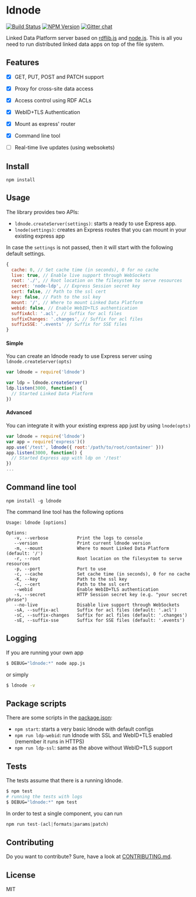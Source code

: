 # ldnode

[![Build Status](https://travis-ci.org/linkeddata/ldnode.svg?branch=master)](https://travis-ci.org/linkeddata/ldnode)
[![NPM Version](https://img.shields.io/npm/v/ldnode.svg?style=flat)](https://npm.im/ldnode)
[![Gitter chat](https://img.shields.io/badge/gitter-join%20chat%20%E2%86%92-brightgreen.svg?style=flat)](http://gitter.im/linkeddata/ldnode)

Linked Data Platform server based on [rdflib.js](https://github.com/linkeddata/rdflib.js) and [node.js](https://nodejs.org/). This is all you need to run distributed linked data apps on top of the file system.

## Features

- [x] GET, PUT, POST and PATCH support
- [x] Proxy for cross-site data access
- [x] Access control using RDF ACLs
- [x] WebID+TLS Authentication
- [x] Mount as express' router
- [x] Command line tool
- [ ] Real-time live updates (using websokets)


## Install

```
npm install
```

## Usage

The library provides two APIs:

- `ldnode.createServer(settings)`: starts a ready to use Express app.
- `lnode(settings)`: creates an Express routes that you can mount in your existing express app

In case the `settings` is not passed, then it will start with the following default settings.

```javascript
{
  cache: 0, // Set cache time (in seconds), 0 for no cache
  live: true, // Enable live support through WebSockets
  root: './', // Root location on the filesystem to serve resources
  secret: 'node-ldp', // Express Session secret key
  cert: false, // Path to the ssl cert
  key: false, // Path to the ssl key
  mount: '/', // Where to mount Linked Data Platform
  webid: false, // Enable WebID+TLS authentication
  suffixAcl: '.acl', // Suffix for acl files
  suffixChanges: '.changes', // Suffix for acl files
  suffixSSE: '.events' // Suffix for SSE files
}
```


#### Simple

You can create an ldnode ready to use Express server using `ldnode.createServer(opts)`

```javascript
var ldnode = require('ldnode')

var ldp = ldnode.createServer()
ldp.listen(3000, function() {
  // Started Linked Data Platform
})
```

#### Advanced

You can integrate it with your existing express app just by using `lnode(opts)`

```javascript
var ldnode = require('ldnode')
var app = require('express')()
app.use('/test', ldnode({ root:'/path/to/root/container' }))
app.listen(3000, function() {
  // Started Express app with ldp on '/test'
})
...
```

## Command line tool

    npm install -g ldnode

The command line tool has the following options

```
Usage: ldnode [options]

Options:
   -v, --verbose           Print the logs to console
   --version               Print current ldnode version
   -m, --mount             Where to mount Linked Data Platform (default: '/')
   -r, --root              Root location on the filesystem to serve resources
   -p, --port              Port to use
   -c, --cache             Set cache time (in seconds), 0 for no cache
   -K, --key               Path to the ssl key
   -C, --cert              Path to the ssl cert
   --webid                 Enable WebID+TLS authentication
   -s, --secret            HTTP Session secret key (e.g. "your secret phrase")
   --no-live               Disable live support through WebSockets
   -sA, --suffix-acl       Suffix for acl files (default: '.acl')
   -sC, --suffix-changes   Suffix for acl files (default: '.changes')
   -sE, --suffix-sse       Suffix for SSE files (default: '.events')

```

## Logging

If you are running your own app

```bash
$ DEBUG="ldnode:*" node app.js
```

or simply

```bash
$ ldnode -v
```

## Package scripts

There are some scripts in the [package.json](https://github.com/linkeddata/ldnode/blob/master/package.json):

- `npm start`: starts a very basic ldnode with default configs
- `npm run ldp-webid`: run ldnode with SSL and WebID+TLS enabled (remember it runs in HTTPS)
- `npm run ldp-ssl`: same as the above without WebID+TLS support

## Tests

The tests assume that there is a running ldnode.

```bash
$ npm test
# running the tests with logs
$ DEBUG="ldnode:*" npm test
```

In order to test a single component, you can run

```javascript
npm run test-(acl|formats|params|patch)
```

## Contributing

Do you want to contribute? Sure, have a look at [CONTRIBUTING.md](https://github.com/linkeddata/ldnode/blob/master/CONTRIBUTING.md).

## License

MIT
